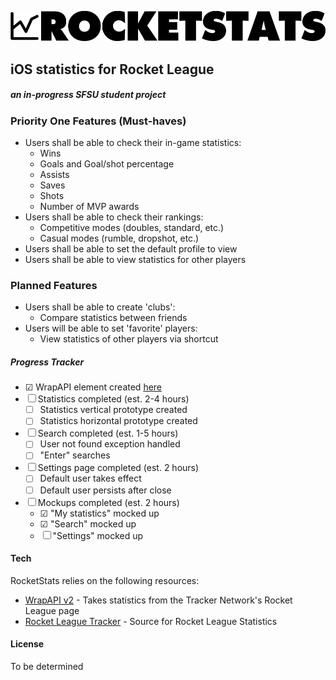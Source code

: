 ![RocketStats](https://github.com/spangeometry/rocketstats/raw/master/logo.png)
## iOS statistics for Rocket League

##### an in-progress SFSU student project

### Priority One Features (Must-haves)
- Users shall be able to check their in-game statistics:
    - Wins
    - Goals and Goal/shot percentage
    - Assists
    - Saves
    - Shots
    - Number of MVP awards
- Users shall be able to check their rankings:
    - Competitive modes (doubles, standard, etc.)
    - Casual modes (rumble, dropshot, etc.)
- Users shall be able to set the default profile to view
- Users shall be able to view statistics for other players
  
### Planned Features
- Users shall be able to create 'clubs':
    - Compare statistics between friends
- Users will be able to set 'favorite' players:
    - View statistics of other players via shortcut

##### Progress Tracker
- ☑ WrapAPI element created [here](https://wrapapi.com/api/serioussamix/rocketleague/statistics/0.0.1)
- ☐ Statistics completed (est. 2-4 hours)
    - ☐ Statistics vertical prototype created
    - ☐ Statistics horizontal prototype created
- ☐ Search completed (est. 1-5 hours)
    - ☐ User not found exception handled
    - ☐ "Enter" searches
- ☐ Settings page completed (est. 2 hours)
    - ☐ Default user takes effect
    - ☐ Default user persists after close
- ☐ Mockups completed (est. 2 hours)
    - ☑ "My statistics" mocked up
    - ☑ "Search" mocked up
    - ☐ "Settings" mocked up


#### Tech

RocketStats relies on the following resources:

* [WrapAPI v2](https://wrapapi.com) - Takes statistics from the Tracker Network's Rocket League page
* [Rocket League Tracker](https://rocketleague.tracker.network/) - Source for Rocket League Statistics

#### License
To be determined
